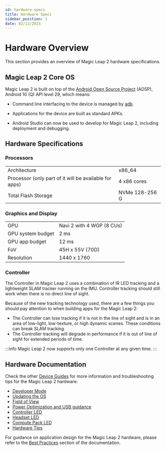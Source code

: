 ```yaml
---
id: hardware-specs 
title: Hardware Specs
sidebar_position: 1
date: 02/13/2023
---
```


# Hardware Overview

This section provides an overview of Magic Leap 2 hardware specifications.

## Magic Leap 2 Core OS

Magic Leap 2 is built on top of the [Android Open Source Project](https://source.android.com/) (AOSP), Android 10 (Q) API level 29, which means:

- Command line interfacing to the device is managed by [adb](https://developer.android.com/studio/command-line/adb).

- Applications for the device are built as standard APKs.

- Android Studio can now be used to develop for Magic Leap 2, including deployment and debugging.

## Hardware Specifications

### Processors

| |    |
|:-- |  --- |
|Architecture |x86_64 |
|Processor (only part of it will be available for apps)|4 x86 cores |
|Total Flash Storage | NVMe 128-256 G|

### Graphics and Display

| |  |
|:-- | --- |
|GPU   | Navi 2 with 4 WGP (8 CUs) |
|GPU system budget | 2 ms |
|GPU app budget  | 12 ms |
|FoV |45H x 55V (70D)|
|Resolution|1440 x 1760|

### Controller

The Controller in Magic Leap 2 uses a combination of IR LED tracking and a lightweight SLAM tracker running on the IMU. Controller tracking should still work when there is no direct line of sight.

Because of the new tracking technology used, there are a few things you should pay attention to when building apps for the Magic Leap 2:

- The Controller can lose tracking if it is not in the line of sight and is in an area of low-light, low-texture, or high dynamic scenes. These conditions can break SLAM tracking.
- The Controller tracking will degrade in performance if it is out of line of sight for extended periods of time.

:::info
Magic Leap 2 now supports only one Controller at any given time.
:::

## Hardware Documentation

Check the other [Device Guides](/versioned_docs/version-14-Jun-2023/category/device-guides) for more information and troubleshooting tips for the Magic Leap 2 hardware:

- [Developer Mode](/versioned_docs/version-14-Jun-2023/versioned_docs/version-14-Jun-2023/guides/device/developer-mode)
- [Updating the OS](/versioned_docs/version-14-Jun-2023/versioned_docs/version-14-Jun-2023/guides/device/updating-the-os/device-flashing-guide)
- [Field of View](/versioned_docs/version-14-Jun-2023/versioned_docs/version-14-Jun-2023/guides/device/fov)
- [Power Optimization and USB guidance](/versioned_docs/version-14-Jun-2023/versioned_docs/version-14-Jun-2023/guides/device/power-optimization)
- [Controller LED](/versioned_docs/version-14-Jun-2023/versioned_docs/version-14-Jun-2023/guides/device/controller-led)
- [Headset LED](/versioned_docs/version-14-Jun-2023/versioned_docs/version-14-Jun-2023/guides/device/headset-led)
- [Compute Pack LED](/versioned_docs/version-14-Jun-2023/versioned_docs/version-14-Jun-2023/guides/device/compute-pack-led)
- [Hardware Tips](/versioned_docs/version-14-Jun-2023/versioned_docs/version-14-Jun-2023/guides/device/hardware-tips)

For guidance on application design for the Magic Leap 2 hardware, please refer to the [Best Practices](/versioned_docs/version-14-Jun-2023/category/best-practices) section of the documentation.
